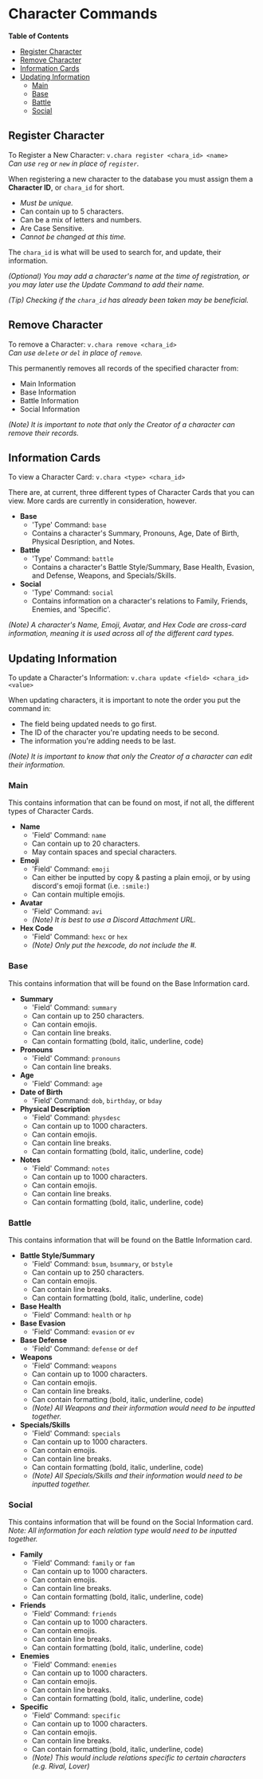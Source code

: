# Character Commands

**Table of Contents**
- [Register Character](https://github.com/Zyhod/Vieno/blob/main/Reference%20Materials/Features%20and%20Commands/Characters.md#register-character)
- [Remove Character](https://github.com/Zyhod/Vieno/blob/main/Reference%20Materials/Features%20and%20Commands/Characters.md#remove-character)
- [Information Cards](https://github.com/Zyhod/Vieno/blob/main/Reference%20Materials/Features%20and%20Commands/Characters.md#information-cards)
- [Updating Information](https://github.com/Zyhod/Vieno/blob/main/Reference%20Materials/Features%20and%20Commands/Characters.md#updating-information)
    - [Main](https://github.com/Zyhod/Vieno/blob/main/Reference%20Materials/Features%20and%20Commands/Characters.md#main)
    - [Base](https://github.com/Zyhod/Vieno/blob/main/Reference%20Materials/Features%20and%20Commands/Characters.md#base)
    - [Battle](https://github.com/Zyhod/Vieno/blob/main/Reference%20Materials/Features%20and%20Commands/Characters.md#battle)
    - [Social](https://github.com/Zyhod/Vieno/blob/main/Reference%20Materials/Features%20and%20Commands/Characters.md#social)

## Register Character
To Register a New Character: `v.chara register <chara_id> <name>`  
*Can use `reg` or `new` in place of `register`.*

When registering a new character to the database you must assign them a **Character ID**, or `chara_id` for short.
- *Must be unique.*
- Can contain up to 5 characters.
- Can be a mix of letters and numbers.
- Are Case Sensitive.
- *Cannot be changed at this time.*

The `chara_id` is what will be used to search for, and update, their information.

*(Optional) You may add a character's name at the time of registration, or you may later use the Update Command to add their name.*

*(Tip) Checking if the `chara_id` has already been taken may be beneficial.*

## Remove Character
To remove a Character: `v.chara remove <chara_id>`  
*Can use `delete` or `del` in place of `remove`.*

This permanently removes all records of the specified character from:
- Main Information
- Base Information
- Battle Information
- Social Information

*(Note) It is important to note that only the Creator of a character can remove their records.*

## Information Cards
To view a Character Card: `v.chara <type> <chara_id>`

There are, at current, three different types of Character Cards that you can view. More cards are currently in consideration, however.
- **Base**
    - 'Type' Command: `base`
    - Contains a character's Summary, Pronouns, Age, Date of Birth, Physical Desription, and Notes.
- **Battle**
    - 'Type' Command: `battle`
    - Contains a character's Battle Style/Summary, Base Health, Evasion, and Defense, Weapons, and Specials/Skills.
- **Social**
    - 'Type' Command: `social`
    - Contains information on a character's relations to Family, Friends, Enemies, and 'Specific'.

*(Note) A character's Name, Emoji, Avatar, and Hex Code are cross-card information, meaning it is used across all of the different card types.*

## Updating Information
To update a Character's Information: `v.chara update <field> <chara_id> <value>`

When updating characters, it is important to note the order you put the command in:
- The field being updated needs to go first.
- The ID of the character you're updating needs to be second.
- The information you're adding needs to be last.

*(Note) It is important to know that only the Creator of a character can edit their information.*

### Main

This contains information that can be found on most, if not all, the different types of Character Cards.
- **Name**
    - 'Field' Command: `name`
    - Can contain up to 20 characters.
    - May contain spaces and special characters.
- **Emoji**
    - 'Field' Command: `emoji`
    - Can either be inputted by copy & pasting a plain emoji, or by using discord's emoji format (i.e. `:smile:`)
    - Can contain multiple emojis.
- **Avatar**
    - 'Field' Command: `avi`
    - *(Note) It is best to use a Discord Attachment URL.*
- **Hex Code**
    - 'Field' Command: `hexc` or `hex`
    - *(Note) Only put the hexcode, do not include the #.*

### Base

This contains information that will be found on the Base Information card.
- **Summary**
    - 'Field' Command: `summary`
    - Can contain up to 250 characters.
    - Can contain emojis.
    - Can contain line breaks.
    - Can contain formatting (bold, italic, underline, code)
- **Pronouns**
    - 'Field' Command: `pronouns`
    - Can contain line breaks.
- **Age**
    - 'Field' Command: `age`
- **Date of Birth**
    - 'Field' Command: `dob`, `birthday`, or `bday`
- **Physical Description**
    - 'Field' Command: `physdesc`
    - Can contain up to 1000 characters.
    - Can contain emojis.
    - Can contain line breaks.
    - Can contain formatting (bold, italic, underline, code)
- **Notes**
    - 'Field' Command: `notes`
    - Can contain up to 1000 characters.
    - Can contain emojis.
    - Can contain line breaks.
    - Can contain formatting (bold, italic, underline, code)

### Battle

This contains information that will be found on the Battle Information card.
- **Battle Style/Summary**
    - 'Field' Command: `bsum`, `bsummary`, or `bstyle`
    - Can contain up to 250 characters.
    - Can contain emojis.
    - Can contain line breaks.
    - Can contain formatting (bold, italic, underline, code)
- **Base Health**
    - 'Field' Command: `health` or `hp`
- **Base Evasion**
    - 'Field' Command: `evasion` or `ev`
- **Base Defense**
    - 'Field' Command: `defense` or `def`
- **Weapons**
    - 'Field' Command: `weapons`
    - Can contain up to 1000 characters.
    - Can contain emojis.
    - Can contain line breaks.
    - Can contain formatting (bold, italic, underline, code)
    - *(Note) All Weapons and their information would need to be inputted together.*
- **Specials/Skills**
    - 'Field' Command: `specials`
    - Can contain up to 1000 characters.
    - Can contain emojis.
    - Can contain line breaks.
    - Can contain formatting (bold, italic, underline, code)
    - *(Note) All Specials/Skills and their information would need to be inputted together.*

### Social

This contains information that will be found on the Social Information card.   
*Note: All information for each relation type would need to be inputted together.*
- **Family**
    - 'Field' Command: `family` or `fam`
    - Can contain up to 1000 characters.
    - Can contain emojis.
    - Can contain line breaks.
    - Can contain formatting (bold, italic, underline, code)
- **Friends**
    - 'Field' Command: `friends`
    - Can contain up to 1000 characters.
    - Can contain emojis.
    - Can contain line breaks.
    - Can contain formatting (bold, italic, underline, code)
- **Enemies**
    - 'Field' Command: `enemies`
    - Can contain up to 1000 characters.
    - Can contain emojis.
    - Can contain line breaks.
    - Can contain formatting (bold, italic, underline, code)
- **Specific**
    - 'Field' Command: `specific`
    - Can contain up to 1000 characters.
    - Can contain emojis.
    - Can contain line breaks.
    - Can contain formatting (bold, italic, underline, code)
    - *(Note) This would include relations specific to certain characters (e.g. Rival, Lover)*